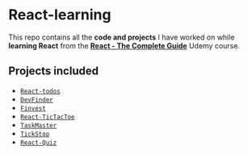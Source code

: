 # React-learning

This repo contains all the **code and projects** I have worked on while **learning React** from the 
[**React - The Complete Guide**](https://www.udemy.com/share/101Way3@atl1UCLWMAfRpaMbS3nlWdXBLFfUsYCvhv2lJDAcafREkmCpRA8J-KIOhPRdUKD0gg==/) Udemy course.

## Projects included

- [`React-todos`](/Projects/React-todos/)
- [`DevFinder`](/Projects//DevFinder/)
- [`Finvest`](/Projects//Finvest/)
- [`React-TicTacToe`](/Projects/React-TicTacToe/)
- [`TaskMaster`](/Projects//TaskMaster/)
- [`TickStop`](/Projects/TickStop/)
- [`React-Quiz`](/Projects/React-Quiz/)

